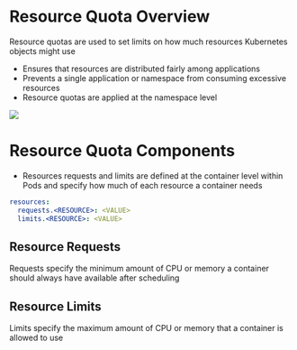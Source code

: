 # Resource Quota Overview

Resource quotas are used to set limits on how much resources Kubernetes objects might use

* Ensures that resources are distributed fairly among applications
* Prevents a single application or namespace from consuming excessive resources
* Resource quotas are applied at the namespace level

![](https://github.com/JonmarCorpuz/SecondBrain/blob/main/Assets/Whitespace.png)

# Resource Quota Components

* Resources requests and limits are defined at the container level within Pods and specify how much of each resource a container needs

```YAML
resources:
  requests.<RESOURCE>: <VALUE>
  limits.<RESOURCE>: <VALUE>
```

## Resource Requests

Requests specify the minimum amount of CPU or memory a container should always have available after scheduling

## Resource Limits

Limits specify the maximum amount of CPU or memory that a container is allowed to use
